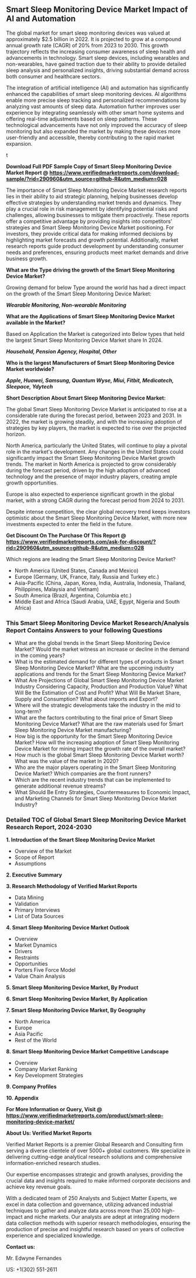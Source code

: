 <h2>Smart Sleep Monitoring Device Market Impact of AI and Automation</h2><p>The global market for smart sleep monitoring devices was valued at approximately $2.5 billion in 2022. It is projected to grow at a compound annual growth rate (CAGR) of 20% from 2023 to 2030. This growth trajectory reflects the increasing consumer awareness of sleep health and advancements in technology. Smart sleep devices, including wearables and non-wearables, have gained traction due to their ability to provide detailed sleep analysis and personalized insights, driving substantial demand across both consumer and healthcare sectors.</p><p>The integration of artificial intelligence (AI) and automation has significantly enhanced the capabilities of smart sleep monitoring devices. AI algorithms enable more precise sleep tracking and personalized recommendations by analyzing vast amounts of sleep data. Automation further improves user experience by integrating seamlessly with other smart home systems and offering real-time adjustments based on sleep patterns. These technological advancements have not only improved the accuracy of sleep monitoring but also expanded the market by making these devices more user-friendly and accessible, thereby contributing to the rapid market expansion.</p>t</p><p id="" class=""><strong>Download Full PDF Sample Copy of Smart Sleep Monitoring Device Market Report @ <a href="https://www.verifiedmarketreports.com/download-sample/?rid=290960&utm_source=github-R&utm_medium=028" target="_blank">https://www.verifiedmarketreports.com/download-sample/?rid=290960&utm_source=github-R&utm_medium=028</a></strong></p><p>The importance of&nbsp;Smart Sleep Monitoring Device Market research reports lies in their ability to aid strategic planning, helping businesses develop effective strategies by understanding market trends and dynamics. They play a crucial role in risk management by identifying potential risks and challenges, allowing businesses to mitigate them proactively. These reports offer a competitive advantage by providing insights into competitors' strategies and Smart Sleep Monitoring Device Market positioning. For investors, they provide critical data for making informed decisions by highlighting market forecasts and growth potential. Additionally, market research reports guide product development by understanding consumer needs and preferences, ensuring products meet market demands and drive business growth.</p><p><strong>What are the&nbsp;Type driving the growth of the Smart Sleep Monitoring Device Market?</strong></p><p id="" class="">Growing demand for below Type around the world has had a direct impact on the growth of the Smart Sleep Monitoring Device Market:</p><em><strong>Wearable Monitoring, Non-wearable Monitoring</strong></em></p><strong>What are the&nbsp;Applications&nbsp;of Smart Sleep Monitoring Device Market available in the Market?</strong></p><p id="" class="">Based on Application the Market is categorized into Below types that held the largest Smart Sleep Monitoring Device Market share In 2024.</p><em><strong>Household, Pension Agency, Hospital, Other</strong></em></p><strong>Who is the largest Manufacturers of Smart Sleep Monitoring Device Market worldwide?</strong></p><p><em><strong>Apple, Huawei, Samsung, Quantum Wyse, Miui, Fitbit, Medicatech, Sleepace, Ydytech</strong></em></p><p id="" class=""><strong>Short Description About Smart Sleep Monitoring Device Market:</strong></p><p>The global Smart Sleep Monitoring Device Market is anticipated to rise at a considerable rate during the forecast period, between 2023 and 2031. In 2022, the market is growing steadily, and with the increasing adoption of strategies by key players, the market is expected to rise over the projected horizon.</p><p>North America, particularly the United States, will continue to play a pivotal role in the market's development. Any changes in the United States could significantly impact the Smart Sleep Monitoring Device Market growth trends. The market in North America is projected to grow considerably during the forecast period, driven by the high adoption of advanced technology and the presence of major industry players, creating ample growth opportunities.</p><p>Europe is also expected to experience significant growth in the global market, with a strong CAGR during the forecast period from 2024 to 2031.</p><p>Despite intense competition, the clear global recovery trend keeps investors optimistic about the Smart Sleep Monitoring Device Market, with more new investments expected to enter the field in the future.</p><p id="" class=""><strong>Get Discount On The Purchase Of This Report @ <a href="https://www.verifiedmarketreports.com/ask-for-discount/?rid=290960&utm_source=github-R&utm_medium=028" target="_blank">https://www.verifiedmarketreports.com/ask-for-discount/?rid=290960&utm_source=github-R&utm_medium=028</a></strong></p>Which regions are leading the Smart Sleep Monitoring Device Market?</p><ul><li>North America (United States, Canada and Mexico)</li><li>Europe (Germany, UK, France, Italy, Russia and Turkey etc.)</li><li>Asia-Pacific (China, Japan, Korea, India, Australia, Indonesia, Thailand, Philippines, Malaysia and Vietnam)</li><li>South America (Brazil, Argentina, Columbia etc.)</li><li>Middle East and Africa (Saudi Arabia, UAE, Egypt, Nigeria and South Africa)</li></ul><h3 id="" class="">This Smart Sleep Monitoring Device Market Research/Analysis Report Contains Answers to your following Questions</h3><ul><li>What are the global trends in the Smart Sleep Monitoring Device Market? Would the market witness an increase or decline in the demand in the coming years?</li><li>What is the estimated demand for different types of products in Smart Sleep Monitoring Device Market? What are the upcoming industry applications and trends for the Smart Sleep Monitoring Device Market?</li><li>What Are Projections of Global Smart Sleep Monitoring Device Market Industry Considering Capacity, Production and Production Value? What Will Be the Estimation of Cost and Profit? What Will Be Market Share, Supply and Consumption? What about imports and Export?</li><li>Where will the strategic developments take the industry in the mid to long-term?</li><li>What are the factors contributing to the final price of Smart Sleep Monitoring Device Market? What are the raw materials used for Smart Sleep Monitoring Device Market manufacturing?</li><li>How big is the opportunity for the Smart Sleep Monitoring Device Market? How will the increasing adoption of Smart Sleep Monitoring Device Market for mining impact the growth rate of the overall market?</li><li>How much is the global Smart Sleep Monitoring Device Market worth? What was the value of the market In 2020?</li><li>Who are the major players operating in the Smart Sleep Monitoring Device Market? Which companies are the front runners?</li><li>Which are the recent industry trends that can be implemented to generate additional revenue streams?</li><li>What Should Be Entry Strategies, Countermeasures to Economic Impact, and Marketing Channels for Smart Sleep Monitoring Device Market Industry?</li></ul><h3 id="" class="">Detailed TOC of Global Smart Sleep Monitoring Device Market Research Report, 2024-2030</h3><p id="" class=""><strong>1. Introduction of the Smart Sleep Monitoring Device Market</strong></p><ul><li>Overview of the Market</li><li>Scope of Report</li><li>Assumptions</li></ul><p id="" class=""><strong>2. Executive Summary</strong></p><p id="" class=""><strong>3. Research Methodology of Verified Market Reports</strong></p><ul><li>Data Mining</li><li>Validation</li><li>Primary Interviews</li><li>List of Data Sources</li></ul><p id="" class=""><strong>4. Smart Sleep Monitoring Device Market Outlook</strong></p><ul><li>Overview</li><li>Market Dynamics</li><li>Drivers</li><li>Restraints</li><li>Opportunities</li><li>Porters Five Force Model</li><li>Value Chain Analysis</li></ul><p id="" class=""><strong>5. Smart Sleep Monitoring Device Market, By Product</strong></p><p id="" class=""><strong>6. Smart Sleep Monitoring Device Market, By Application</strong></p><p id="" class=""><strong>7. Smart Sleep Monitoring Device Market, By Geography</strong></p><ul><li>North America</li><li>Europe</li><li>Asia Pacific</li><li>Rest of the World</li></ul><p id="" class=""><strong>8. Smart Sleep Monitoring Device Market Competitive Landscape</strong></p><ul><li>Overview</li><li>Company Market Ranking</li><li>Key Development Strategies</li></ul><p id="" class=""><strong>9. Company Profiles</strong></p><p id="" class=""><strong>10. Appendix</strong></p><p id="" class=""><strong>For More Information or Query, Visit @ <a href="https://www.verifiedmarketreports.com/product/smart-sleep-monitoring-device-market/" target="_blank">https://www.verifiedmarketreports.com/product/smart-sleep-monitoring-device-market/</a></strong></p><p id="" class=""><strong>About Us: Verified Market Reports</strong></p><p id="" class="">Verified Market Reports is a premier Global Research and Consulting firm serving a diverse clientele of over 5000+ global customers. We specialize in delivering cutting-edge analytical research solutions and comprehensive information-enriched research studies.</p><p id="" class="">Our expertise encompasses strategic and growth analyses, providing the crucial data and insights required to make informed corporate decisions and achieve key revenue goals.</p><p id="" class="">With a dedicated team of 250 Analysts and Subject Matter Experts, we excel in data collection and governance, utilizing advanced industrial techniques to gather and analyze data across more than 25,000 high-impact and niche markets. Our analysts are adept at integrating modern data collection methods with superior research methodologies, ensuring the production of precise and insightful research based on years of collective experience and specialized knowledge.</p><p id="" class=""><strong>Contact us:</strong></p><p id="" class="">Mr. Edwyne Fernandes</p><p id="" class="">US: +1(302) 551-2611</p>